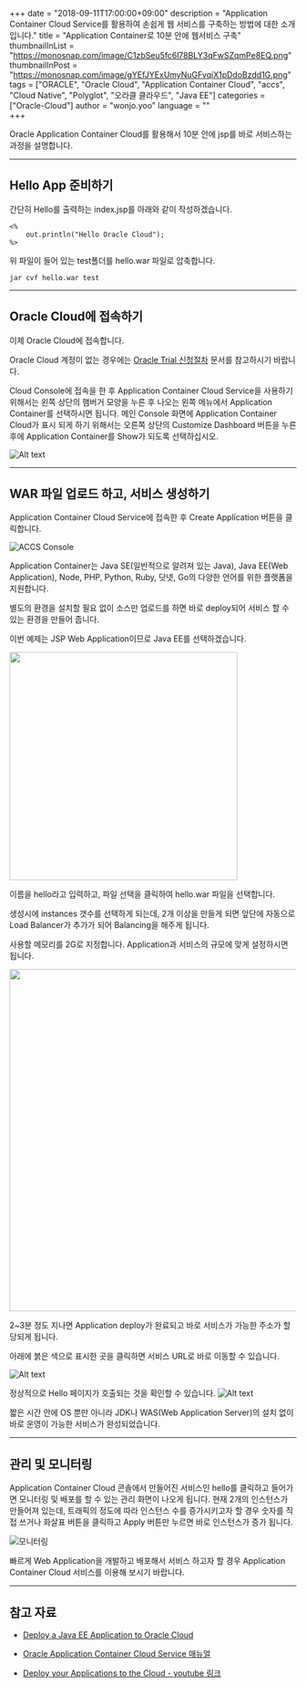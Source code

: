+++
date = "2018-09-11T17:00:00+09:00"
description = "Application Container Cloud Service를 활용하여 손쉽게 웹 서비스를 구축하는 방법에 대한 소개입니다."
title = "Application Container로 10분 안에 웹서비스 구축"
thumbnailInList = "https://monosnap.com/image/C1zbSeu5fc6l78BLY3qFwSZqmPe8EQ.png"
thumbnailInPost = "https://monosnap.com/image/gYEfJYExUmyNuGFvqiX1pDdoBzdd1G.png"
tags = ["ORACLE", "Oracle Cloud", "Application Container Cloud", "accs", "Cloud Native", "Polyglot", "오라클 클라우드", "Java EE"]
categories = ["Oracle-Cloud"]
author = "wonjo.yoo"
language = ""  
+++

Oracle Application Container Cloud를 활용해서 10분 안에 jsp를 바로 서비스하는 과정을 설명합니다.

***
## Hello App 준비하기 
간단히 Hello를 출력하는 index.jsp를 아래와 같이 작성하겠습니다.
<pre><code><%
	out.println("Hello Oracle Cloud");
%>
</code></pre>
위 파일이 들어 있는 test폴더를 hello.war 파일로 압축합니다.
<pre><code>jar cvf hello.war test
</code></pre>

***
## Oracle Cloud에 접속하기
이제 Oracle Cloud에 접속합니다.

Oracle Cloud 계정이 없는 경우에는 [Oracle Trial 신청절차](http://www.oracloud.kr/post/oracle_cloud_trial/) 문서를 참고하시기 바랍니다.

Cloud Console에 접속을 한 후 Application Container Cloud Service을 사용하기 위해서는 왼쪽 상단의 햄버거 모양을 누른 후 나오는 왼쪽 메뉴에서 Application Container를 선택하시면 됩니다.
메인 Console 화면에 Application Container Cloud가 표시 되게 하기 위해서는 오른쪽 상단의 Customize Dashboard 버튼을 누른 후에 Application Container를 Show가 되도록 선택하십시오.

![Alt text](https://monosnap.com/image/LIGkJ4WygoYBQUMkKvbMOkK0ztHPSM.png)

***
## WAR 파일 업로드 하고, 서비스 생성하기
Application Container Cloud Service에 접속한 후 Create Application 버튼을 클릭합니다.
 
![ACCS Console](https://monosnap.com/image/TpZHnDnQkA994lplcHGpvIhZfNXqXU.png)

Application Container는 Java SE(일반적으로 알려져 있는 Java), Java EE(Web Application), Node, PHP, Python, Ruby, 닷넷, Go의 다양한 언어를 위한 플랫폼을 지원합니다. 

별도의 환경을 설치할 필요 없이 소스만 업로드를 하면 바로 deploy되어 서비스 할 수 있는 환경을 만들어 줍니다.

이번 예제는 JSP Web Application이므로 Java EE를 선택하겠습니다.

<img src="https://monosnap.com/image/yKmANQHhR6x72l77GR1l0Fsym180Ib.png" width=400>

이름을 hello라고 입력하고, 파일 선택을 클릭하여 hello.war 파일을 선택합니다.

생성시에 instances 갯수를 선택하게 되는데, 2개 이상을 만들게 되면 앞단에 자동으로 Load Balancer가 추가가 되어 Balancing을 해주게 됩니다. 

사용할 메모리를 2G로 지정합니다. Application과 서비스의 규모에 맞게 설정하시면 됩니다.

<img src="https://monosnap.com/image/mCIMdSRrScQvzojQSTFHXGc6hPdDVe.png" width=600>

2~3분 정도 지나면 Application deploy가 완료되고 바로 서비스가 가능한 주소가 할당되게 됩니다.

아래에 붉은 색으로 표시한 곳을 클릭하면 서비스 URL로 바로 이동할 수 있습니다.

![Alt text](https://monosnap.com/image/4NDkNuZl6mLoxmPjBlFsUowhwUPFCD.png)

정상적으로 Hello 페이지가 호출되는 것을 확인할 수 있습니다.
![Alt text](https://monosnap.com/image/6YLl1VnObhym5lXphPFyiSbB08ATmg.png)

짧은 시간 안에 OS 뿐만 아니라 JDK나 WAS(Web Application Server)의 설치 없이 바로 운영이 가능한 서비스가 완성되었습니다.

***
## 관리 및 모니터링
Application Container Cloud 콘솔에서 만들어진 서비스인 hello를 클릭하고 들어가면 모니터링 및 배포를 할 수 있는 관리 화면이 나오게 됩니다.
현재 2개의 인스턴스가 만들어져 있는데, 트래픽의 정도에 따라 인스턴스 수를 증가시키고자 할 경우 숫자를 직접 쓰거나 화살표 버튼을 클릭하고 Apply 버튼만 누르면 바로 인스턴스가 증가 됩니다.

![모니터링](https://monosnap.com/image/eUUw3PohUAGyU7MW1Z7Ysg2d73fH4l.png)

빠르게 Web Application을 개발하고 배포해서 서비스 하고자 할 경우 Application Container Cloud 서비스를 이용해 보시기 바랍니다.

***
## 참고 자료
- [Deploy a Java EE Application to Oracle Cloud](http://www.oracle.com/webfolder/technetwork/tutorials/obe/cloud/apaas/javaEE/java-ee-basic-accs/java-ee-basic-accs.html)

- [Oracle Application Container Cloud Service 매뉴얼](https://docs.oracle.com/en/cloud/paas/app-container-cloud/index.html)

- [Deploy your Applications to the Cloud - youtube 링크](https://www.youtube.com/watch?v=NqeuyUuuXrU)
